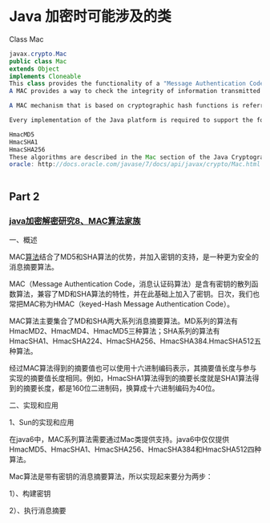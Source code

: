 # Java 加密时可能涉及的类

Class Mac

```java
javax.crypto.Mac
public class Mac
extends Object
implements Cloneable
This class provides the functionality of a "Message Authentication Code" (MAC) algorithm.
A MAC provides a way to check the integrity of information transmitted over or stored in an unreliable medium, based on a secret key. Typically, message authentication codes are used between two parties that share a secret key in order to validate information transmitted between these parties.

A MAC mechanism that is based on cryptographic hash functions is referred to as HMAC. HMAC can be used with any cryptographic hash function, e.g., MD5 or SHA-1, in combination with a secret shared key. HMAC is specified in RFC 2104.

Every implementation of the Java platform is required to support the following standard Mac algorithms:

HmacMD5
HmacSHA1
HmacSHA256
These algorithms are described in the Mac section of the Java Cryptography Architecture Standard Algorithm Name Documentation. Consult the release documentation for your implementation to see if any other algorithms are supported.
oracle: http://docs.oracle.com/javase/7/docs/api/javax/crypto/Mac.html
```

```

```

## Part 2

### [java加密解密研究8、MAC算法家族](http://blog.csdn.net/lonelyroamer/article/details/7656338)

一、概述

MAC[算法](http://lib.csdn.net/base/datastructure)结合了MD5和SHA算法的优势，并加入密钥的支持，是一种更为安全的消息摘要算法。

MAC（Message Authentication Code，消息认证码算法）是含有密钥的散列函数算法，兼容了MD和SHA算法的特性，并在此基础上加入了密钥。日次，我们也常把MAC称为HMAC（keyed-Hash Message Authentication Code）。

MAC算法主要集合了MD和SHA两大系列消息摘要算法。MD系列的算法有HmacMD2、HmacMD4、HmacMD5三种算法；SHA系列的算法有HmacSHA1、HmacSHA224、HmacSHA256、HmacSHA384.HmacSHA512五种算法。

经过MAC算法得到的摘要值也可以使用十六进制编码表示，其摘要值长度与参与实现的摘要值长度相同。例如，HmacSHA1算法得到的摘要长度就是SHA1算法得到的摘要长度，都是160位二进制码，换算成十六进制编码为40位。

二、实现和应用

1、Sun的实现和应用

在java6中，MAC系列算法需要通过Mac类提供支持。java6中仅仅提供HmacMD5、HmacSHA1、HmacSHA256、HmacSHA384和HmacSHA512四种算法。

Mac算法是带有密钥的消息摘要算法，所以实现起来要分为两步：

1）、构建密钥

2）、执行消息摘要